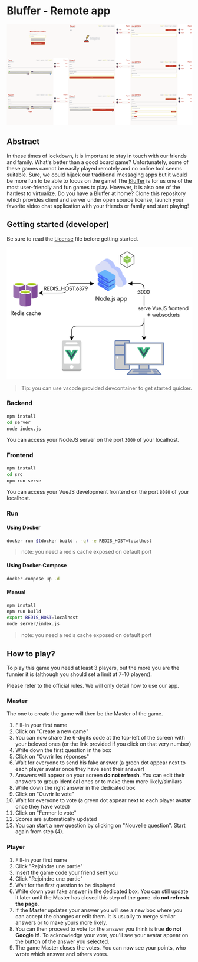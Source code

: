 # Bluffer - Remote app

![Screenshots](./design/bluffer-demo.png)

## Abstract
In these times of lockdown, it is important to stay in touch with our friends and family. What's better than a good board game? Unfortunately, some of these games cannot be easily played remotely and no online tool seems suitable. Sure, we could hijack our traditional messaging apps but it would be more fun to be able to focus on the game!
The [Bluffer](https://www.trictrac.net/jeu-de-societe/bluffer) is for us one of the most user-friendly and fun games to play. However, it is also one of the hardest to virtualize.
Do you have a Bluffer at home? Clone this repository which provides client and server under open source license, launch your favorite video chat application with your friends or family and start playing!

## Getting started (developer)
Be sure to read the [License](./LICENSE) file before getting started.

![App architecture](./design/bluffer-architecture.png)

> Tip: you can use vscode provided devcontainer to get started quicker.

### Backend

```sh
npm install
cd server
node index.js
```

You can access your NodeJS server on the port `3000` of your localhost.

### Frontend

```sh
npm install
cd src
npm run serve
```

You can access your VueJS development frontend on the port `8080` of your localhost.

### Run
#### Using Docker
```sh
docker run $(docker build . -q) -e REDIS_HOST=localhost
```
> note: you need a redis cache exposed on default port

#### Using Docker-Compose
```sh
docker-compose up -d
```

#### Manual
```sh
npm install
npm run build
export REDIS_HOST=localhost
node server/index.js
```
> note: you need a redis cache exposed on default port

## How to play?

To play this game you need at least 3 players, but the more you are the funnier it is (although you should set a limit at 7-10 players).

Please refer to the official rules. We will only detail how to use our app.

### Master
The one to create the game will then be the Master of the game.

1. Fill-in your first name
2. Click on "Create a new game"
3. You can now share the 6-digits code at the top-left of the screen with your beloved ones (or the link provided if you click on that very number)
4. Write down the first question in the box
5. Click on "Ouvrir les réponses"
6. Wait for everyone to send his fake answer (a green dot appear next to each player avatar once they have sent their answer)
7. Answers will appear on your screen **do not refresh**. You can edit their answers to group identical ones or to make them more likely/similars
8. Write down the right answer in the dedicated box
9. Click on "Ouvrir le vote"
10. Wait for everyone to vote (a green dot appear next to each player avatar once they have voted)
11. Click on "Fermer le vote"
12. Scores are automatically updated
13. You can start a new question by clicking on "Nouvelle question". Start again from step (4).

### Player
1. Fill-in your first name
2. Click "Rejoindre une partie"
3. Insert the game code your friend sent you
4. Click "Rejoindre une partie"
5. Wait for the first question to be displayed
6. Write down your fake answer in the dedicated box. You can still update it later until the Master has closed this step of the game. **do not refresh the page**.
7. If the Master updates your answer you will see a new box where you can accept the changes or edit them. It is usually to merge similar answers or to make yours more likely.
8. You can then proceed to vote for the answer you think is true **do not Google it!**. To acknowledge your vote, you'll see your avatar appear on the button of the answer you selected.
9. The game Master closes the votes. You can now see your points, who wrote which answer and others votes.
